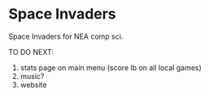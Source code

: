 # Space Invaders
 Space Invaders for NEA comp sci.

TO DO NEXT:
1. stats page on main menu (score lb on all local games)
2. music?
3. website